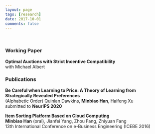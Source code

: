```yaml
---
layout: page
tags: [research]
date: 2017-10-01
comments: false
---
```

    
### Working Paper   
**Optimal Auctions with Strict Incentive Compatibility**<br>
with Michael Albert

### Publications
**Be Careful when Learning to Price: A Theory of Learning from Strategically Revealed Preferences**<br>
(Alphabetic Order) Quinlan Dawkins, **Minbiao Han**, Haifeng Xu <br>
submitted to **NeurIPS 2020**    
    
**Item Sorting Platform Based on Cloud Computing**    
**Minbiao Han** (oral), Jianfei Yang, Zhou Fang, Zhiyuan Fang    
13th International Conference on e-Business Engineering (ICEBE 2016)
    
